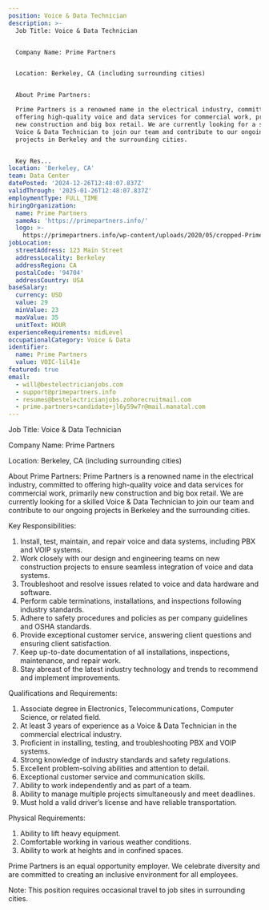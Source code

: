 ```yaml
---
position: Voice & Data Technician
description: >-
  Job Title: Voice & Data Technician 


  Company Name: Prime Partners


  Location: Berkeley, CA (including surrounding cities)


  About Prime Partners:

  Prime Partners is a renowned name in the electrical industry, committed to
  offering high-quality voice and data services for commercial work, primarily
  new construction and big box retail. We are currently looking for a skilled
  Voice & Data Technician to join our team and contribute to our ongoing
  projects in Berkeley and the surrounding cities.


  Key Res...
location: 'Berkeley, CA'
team: Data Center
datePosted: '2024-12-26T12:48:07.837Z'
validThrough: '2025-01-26T12:48:07.837Z'
employmentType: FULL_TIME
hiringOrganization:
  name: Prime Partners
  sameAs: 'https://primepartners.info/'
  logo: >-
    https://primepartners.info/wp-content/uploads/2020/05/cropped-Prime-Partners-Logo-NO-BG-1-1.png
jobLocation:
  streetAddress: 123 Main Street
  addressLocality: Berkeley
  addressRegion: CA
  postalCode: '94704'
  addressCountry: USA
baseSalary:
  currency: USD
  value: 29
  minValue: 23
  maxValue: 35
  unitText: HOUR
experienceRequirements: midLevel
occupationalCategory: Voice & Data
identifier:
  name: Prime Partners
  value: VOIC-lil41e
featured: true
email:
  - will@bestelectricianjobs.com
  - support@primepartners.info
  - resumes@bestelectricianjobs.zohorecruitmail.com
  - prime.partners+candidate+jl6y59w7r@mail.manatal.com
---
```




Job Title: Voice & Data Technician 

Company Name: Prime Partners

Location: Berkeley, CA (including surrounding cities)

About Prime Partners:
Prime Partners is a renowned name in the electrical industry, committed to offering high-quality voice and data services for commercial work, primarily new construction and big box retail. We are currently looking for a skilled Voice & Data Technician to join our team and contribute to our ongoing projects in Berkeley and the surrounding cities.

Key Responsibilities:
1. Install, test, maintain, and repair voice and data systems, including PBX and VOIP systems.
2. Work closely with our design and engineering teams on new construction projects to ensure seamless integration of voice and data systems.
3. Troubleshoot and resolve issues related to voice and data hardware and software.
4. Perform cable terminations, installations, and inspections following industry standards.
5. Adhere to safety procedures and policies as per company guidelines and OSHA standards.
6. Provide exceptional customer service, answering client questions and ensuring client satisfaction.
7. Keep up-to-date documentation of all installations, inspections, maintenance, and repair work.
8. Stay abreast of the latest industry technology and trends to recommend and implement improvements.

Qualifications and Requirements:
1. Associate degree in Electronics, Telecommunications, Computer Science, or related field.
2. At least 3 years of experience as a Voice & Data Technician in the commercial electrical industry.
3. Proficient in installing, testing, and troubleshooting PBX and VOIP systems.
4. Strong knowledge of industry standards and safety regulations.
5. Excellent problem-solving abilities and attention to detail.
6. Exceptional customer service and communication skills.
7. Ability to work independently and as part of a team.
8. Ability to manage multiple projects simultaneously and meet deadlines.
9. Must hold a valid driver’s license and have reliable transportation.

Physical Requirements:
1. Ability to lift heavy equipment.
2. Comfortable working in various weather conditions.
3. Ability to work at heights and in confined spaces.

Prime Partners is an equal opportunity employer. We celebrate diversity and are committed to creating an inclusive environment for all employees.

Note: This position requires occasional travel to job sites in surrounding cities.
